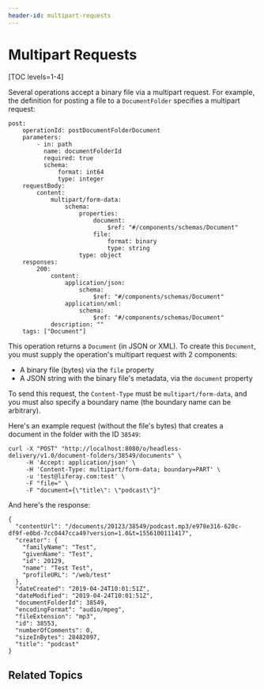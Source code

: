 ```yaml
---
header-id: multipart-requests
---
```


# Multipart Requests

[TOC levels=1-4]

Several operations accept a binary file via a multipart request. For example, 
the definition for posting a file to a `DocumentFolder` specifies a multipart 
request: 

    post:
        operationId: postDocumentFolderDocument
        parameters:
            - in: path
              name: documentFolderId
              required: true
              schema:
                  format: int64
                  type: integer
        requestBody:
            content:
                multipart/form-data:
                    schema:
                        properties:
                            document:
                                $ref: "#/components/schemas/Document"
                            file:
                                format: binary
                                type: string
                        type: object
        responses:
            200:
                content:
                    application/json:
                        schema:
                            $ref: "#/components/schemas/Document"
                    application/xml:
                        schema:
                            $ref: "#/components/schemas/Document"
                description: ""
        tags: ["Document"]

This operation returns a `Document` (in JSON or XML). To create this `Document`, 
you must supply the operation's multipart request with 2 components: 

-   A binary file (bytes) via the `file` property
-   A JSON string with the binary file's metadata, via the `document` property

To send this request, the `Content-Type` must be `multipart/form-data`, and you 
must also specify a boundary name (the boundary name can be arbitrary). 

Here's an example request (without the file's bytes) that creates a document in 
the folder with the ID `38549`: 

    curl -X "POST" "http://localhost:8080/o/headless-delivery/v1.0/document-folders/38549/documents" \
         -H 'Accept: application/json' \
         -H 'Content-Type: multipart/form-data; boundary=PART' \
         -u 'test@liferay.com:test' \
         -F "file=" \
         -F "document={\"title\": \"podcast\"}"

And here's the response: 

    {
      "contentUrl": "/documents/20123/38549/podcast.mp3/e978e316-620c-df9f-e0bd-7cc0447cca49?version=1.0&t=1556100111417",
      "creator": {
        "familyName": "Test",
        "givenName": "Test",
        "id": 20129,
        "name": "Test Test",
        "profileURL": "/web/test"
      },
      "dateCreated": "2019-04-24T10:01:51Z",
      "dateModified": "2019-04-24T10:01:51Z",
      "documentFolderId": 38549,
      "encodingFormat": "audio/mpeg",
      "fileExtension": "mp3",
      "id": 38553,
      "numberOfComments": 0,
      "sizeInBytes": 28482097,
      "title": "podcast"
    }

## Related Topics
